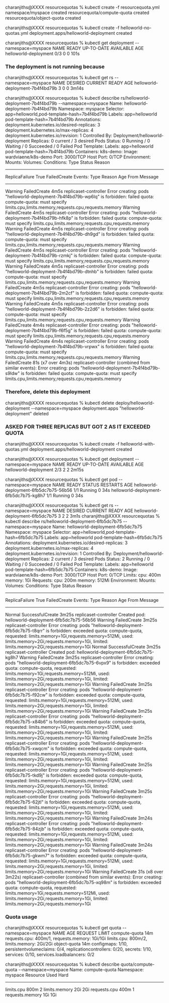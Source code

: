 charanjiths@XXXX resourcequotas % kubectl create -f resourcequota.yml 
namespace/myspace created
resourcequota/compute-quota created
resourcequota/object-quota created


charanjiths@XXXX resourcequotas % kubectl create -f helloworld-no-quotas.yml 
deployment.apps/helloworld-deployment created


charanjiths@XXXX resourcequotas % kubectl get deployment  --namespace=myspace
NAME                    READY   UP-TO-DATE   AVAILABLE   AGE
helloworld-deployment   0/3     0            0           101s


### The deployment is not running because

charanjiths@XXXX resourcequotas % kubectl get rs  --namespace=myspace
NAME                               DESIRED   CURRENT   READY   AGE
helloworld-deployment-7b4f4bd79b   3         0         0       3m14s



charanjiths@XXXX resourcequotas % kubectl describe rs/helloworld-deployment-7b4f4bd79b --namespace=myspace
Name:           helloworld-deployment-7b4f4bd79b
Namespace:      myspace
Selector:       app=helloworld,pod-template-hash=7b4f4bd79b
Labels:         app=helloworld
                pod-template-hash=7b4f4bd79b
Annotations:    deployment.kubernetes.io/desired-replicas: 3
                deployment.kubernetes.io/max-replicas: 4
                deployment.kubernetes.io/revision: 1
Controlled By:  Deployment/helloworld-deployment
Replicas:       0 current / 3 desired
Pods Status:    0 Running / 0 Waiting / 0 Succeeded / 0 Failed
Pod Template:
  Labels:  app=helloworld
           pod-template-hash=7b4f4bd79b
  Containers:
   k8s-demo:
    Image:        wardviaene/k8s-demo
    Port:         3000/TCP
    Host Port:    0/TCP
    Environment:  <none>
    Mounts:       <none>
  Volumes:        <none>
Conditions:
  Type             Status  Reason
  ----             ------  ------
  ReplicaFailure   True    FailedCreate
Events:
  Type     Reason        Age                 From                   Message
  ----     ------        ----                ----                   -------
  Warning  FailedCreate  4m5s                replicaset-controller  Error creating: pods "helloworld-deployment-7b4f4bd79b-wp6lq" is forbidden: failed quota: compute-quota: must specify limits.cpu,limits.memory,requests.cpu,requests.memory
  Warning  FailedCreate  4m5s                replicaset-controller  Error creating: pods "helloworld-deployment-7b4f4bd79b-hfk8p" is forbidden: failed quota: compute-quota: must specify limits.cpu,limits.memory,requests.cpu,requests.memory
  Warning  FailedCreate  4m5s                replicaset-controller  Error creating: pods "helloworld-deployment-7b4f4bd79b-dh9gd" is forbidden: failed quota: compute-quota: must specify limits.cpu,limits.memory,requests.cpu,requests.memory
  Warning  FailedCreate  4m5s                replicaset-controller  Error creating: pods "helloworld-deployment-7b4f4bd79b-rzmkj" is forbidden: failed quota: compute-quota: must specify limits.cpu,limits.memory,requests.cpu,requests.memory
  Warning  FailedCreate  4m5s                replicaset-controller  Error creating: pods "helloworld-deployment-7b4f4bd79b-dtnhb" is forbidden: failed quota: compute-quota: must specify limits.cpu,limits.memory,requests.cpu,requests.memory
  Warning  FailedCreate  4m5s                replicaset-controller  Error creating: pods "helloworld-deployment-7b4f4bd79b-2m2cf" is forbidden: failed quota: compute-quota: must specify limits.cpu,limits.memory,requests.cpu,requests.memory
  Warning  FailedCreate  4m5s                replicaset-controller  Error creating: pods "helloworld-deployment-7b4f4bd79b-2z2d6" is forbidden: failed quota: compute-quota: must specify limits.cpu,limits.memory,requests.cpu,requests.memory
  Warning  FailedCreate  4m4s                replicaset-controller  Error creating: pods "helloworld-deployment-7b4f4bd79b-f6f5g" is forbidden: failed quota: compute-quota: must specify limits.cpu,limits.memory,requests.cpu,requests.memory
  Warning  FailedCreate  4m4s                replicaset-controller  Error creating: pods "helloworld-deployment-7b4f4bd79b-vrpwx" is forbidden: failed quota: compute-quota: must specify limits.cpu,limits.memory,requests.cpu,requests.memory
  Warning  FailedCreate  81s (x7 over 4m3s)  replicaset-controller  (combined from similar events): Error creating: pods "helloworld-deployment-7b4f4bd79b-s9ldw" is forbidden: failed quota: compute-quota: must specify limits.cpu,limits.memory,requests.cpu,requests.memory
  
  
  
### Therefore, delete this deployment


charanjiths@XXXX resourcequotas % kubectl delete deploy/helloworld-deployment --namespace=myspace
deployment.apps "helloworld-deployment" deleted


### ASKED FOR THREE REPLICAS BUT GOT 2 AS IT EXCEEDED QUOTA

charanjiths@XXXX resourcequotas % kubectl create -f helloworld-with-quotas.yml 
deployment.apps/helloworld-deployment created

charanjiths@XXXX resourcequotas % kubectl get deployment --namespace=myspace
NAME                    READY   UP-TO-DATE   AVAILABLE   AGE
helloworld-deployment   2/3     2            2           2m15s

charanjiths@XXXX resourcequotas % kubectl get pod --namespace=myspace
NAME                                     READY   STATUS    RESTARTS   AGE
helloworld-deployment-6fb5dc7b75-56b56   1/1     Running   0          34s
helloworld-deployment-6fb5dc7b75-kg8h7   1/1     Running   0          34s

charanjiths@XXXX resourcequotas % kubectl get rs --namespace=myspace
NAME                               DESIRED   CURRENT   READY   AGE
helloworld-deployment-6fb5dc7b75   3         2         2       3m1s
charanjiths@XXXX resourcequotas % kubectl describe rs/helloworld-deployment-6fb5dc7b75 --namespace=myspace
Name:           helloworld-deployment-6fb5dc7b75
Namespace:      myspace
Selector:       app=helloworld,pod-template-hash=6fb5dc7b75
Labels:         app=helloworld
                pod-template-hash=6fb5dc7b75
Annotations:    deployment.kubernetes.io/desired-replicas: 3
                deployment.kubernetes.io/max-replicas: 4
                deployment.kubernetes.io/revision: 1
Controlled By:  Deployment/helloworld-deployment
Replicas:       2 current / 3 desired
Pods Status:    2 Running / 0 Waiting / 0 Succeeded / 0 Failed
Pod Template:
  Labels:  app=helloworld
           pod-template-hash=6fb5dc7b75
  Containers:
   k8s-demo:
    Image:      wardviaene/k8s-demo
    Port:       3000/TCP
    Host Port:  0/TCP
    Limits:
      cpu:     400m
      memory:  1Gi
    Requests:
      cpu:        200m
      memory:     512Mi
    Environment:  <none>
    Mounts:       <none>
  Volumes:        <none>
Conditions:
  Type             Status  Reason
  ----             ------  ------
  ReplicaFailure   True    FailedCreate
Events:
  Type     Reason            Age                  From                   Message
  ----     ------            ----                 ----                   -------
  Normal   SuccessfulCreate  3m25s                replicaset-controller  Created pod: helloworld-deployment-6fb5dc7b75-56b56
  Warning  FailedCreate      3m25s                replicaset-controller  Error creating: pods "helloworld-deployment-6fb5dc7b75-t8qrr" is forbidden: exceeded quota: compute-quota, requested: limits.memory=1Gi,requests.memory=512Mi, used: limits.memory=2Gi,requests.memory=1Gi, limited: limits.memory=2Gi,requests.memory=1Gi
  Normal   SuccessfulCreate  3m25s                replicaset-controller  Created pod: helloworld-deployment-6fb5dc7b75-kg8h7
  Warning  FailedCreate      3m25s                replicaset-controller  Error creating: pods "helloworld-deployment-6fb5dc7b75-6vpx9" is forbidden: exceeded quota: compute-quota, requested: limits.memory=1Gi,requests.memory=512Mi, used: limits.memory=2Gi,requests.memory=1Gi, limited: limits.memory=2Gi,requests.memory=1Gi
  Warning  FailedCreate      3m25s                replicaset-controller  Error creating: pods "helloworld-deployment-6fb5dc7b75-f92cw" is forbidden: exceeded quota: compute-quota, requested: limits.memory=1Gi,requests.memory=512Mi, used: limits.memory=2Gi,requests.memory=1Gi, limited: limits.memory=2Gi,requests.memory=1Gi
  Warning  FailedCreate      3m25s                replicaset-controller  Error creating: pods "helloworld-deployment-6fb5dc7b75-x84b6" is forbidden: exceeded quota: compute-quota, requested: limits.memory=1Gi,requests.memory=512Mi, used: limits.memory=2Gi,requests.memory=1Gi, limited: limits.memory=2Gi,requests.memory=1Gi
  Warning  FailedCreate      3m25s                replicaset-controller  Error creating: pods "helloworld-deployment-6fb5dc7b75-xwqcm" is forbidden: exceeded quota: compute-quota, requested: limits.memory=1Gi,requests.memory=512Mi, used: limits.memory=2Gi,requests.memory=1Gi, limited: limits.memory=2Gi,requests.memory=1Gi
  Warning  FailedCreate      3m25s                replicaset-controller  Error creating: pods "helloworld-deployment-6fb5dc7b75-tkd9j" is forbidden: exceeded quota: compute-quota, requested: limits.memory=1Gi,requests.memory=512Mi, used: limits.memory=2Gi,requests.memory=1Gi, limited: limits.memory=2Gi,requests.memory=1Gi
  Warning  FailedCreate      3m25s                replicaset-controller  Error creating: pods "helloworld-deployment-6fb5dc7b75-62jtl" is forbidden: exceeded quota: compute-quota, requested: limits.memory=1Gi,requests.memory=512Mi, used: limits.memory=2Gi,requests.memory=1Gi, limited: limits.memory=2Gi,requests.memory=1Gi
  Warning  FailedCreate      3m24s                replicaset-controller  Error creating: pods "helloworld-deployment-6fb5dc7b75-84zjb" is forbidden: exceeded quota: compute-quota, requested: limits.memory=1Gi,requests.memory=512Mi, used: limits.memory=2Gi,requests.memory=1Gi, limited: limits.memory=2Gi,requests.memory=1Gi
  Warning  FailedCreate      3m24s                replicaset-controller  Error creating: pods "helloworld-deployment-6fb5dc7b75-gkwm7" is forbidden: exceeded quota: compute-quota, requested: limits.memory=1Gi,requests.memory=512Mi, used: limits.memory=2Gi,requests.memory=1Gi, limited: limits.memory=2Gi,requests.memory=1Gi
  Warning  FailedCreate      31s (x8 over 3m22s)  replicaset-controller  (combined from similar events): Error creating: pods "helloworld-deployment-6fb5dc7b75-xq98m" is forbidden: exceeded quota: compute-quota, requested: limits.memory=1Gi,requests.memory=512Mi, used: limits.memory=2Gi,requests.memory=1Gi, limited: limits.memory=2Gi,requests.memory=1Gi




### Quota usage

charanjiths@XXXX resourcequotas % kubectl get quota --namespace=myspace
NAME            AGE   REQUEST                                                                                                                                   LIMIT
compute-quota   14m   requests.cpu: 400m/1, requests.memory: 1Gi/1Gi                                                                                            limits.cpu: 800m/2, limits.memory: 2Gi/2Gi
object-quota    14m   configmaps: 1/10, persistentvolumeclaims: 0/4, replicationcontrollers: 0/20, secrets: 1/10, services: 0/10, services.loadbalancers: 0/2  


charanjiths@XXXX resourcequotas % kubectl describe quota/compute-quota --namespace=myspace
Name:            compute-quota
Namespace:       myspace
Resource         Used  Hard
--------         ----  ----
limits.cpu       800m  2
limits.memory    2Gi   2Gi
requests.cpu     400m  1
requests.memory  1Gi   1Gi

